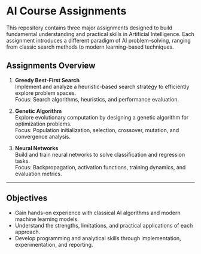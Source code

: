 # AI Course Assignments

This repository contains three major assignments designed to build fundamental understanding and practical skills in Artificial Intelligence. Each assignment introduces a different paradigm of AI problem-solving, ranging from classic search methods to modern learning-based techniques.

## Assignments Overview

1. **Greedy Best-First Search**  
   Implement and analyze a heuristic-based search strategy to efficiently explore problem spaces.  
   Focus: Search algorithms, heuristics, and performance evaluation.

2. **Genetic Algorithm**  
   Explore evolutionary computation by designing a genetic algorithm for optimization problems.  
   Focus: Population initialization, selection, crossover, mutation, and convergence analysis.

3. **Neural Networks**  
   Build and train neural networks to solve classification and regression tasks.  
   Focus: Backpropagation, activation functions, training dynamics, and evaluation metrics.

---

## Objectives
- Gain hands-on experience with classical AI algorithms and modern machine learning models.  
- Understand the strengths, limitations, and practical applications of each approach.  
- Develop programming and analytical skills through implementation, experimentation, and reporting.
